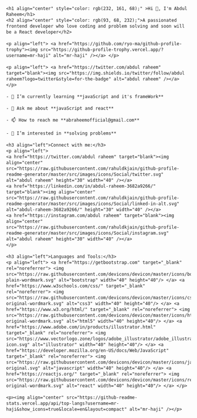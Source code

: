 
    <h1 align="center" style="color: rgb(232, 161, 68);" >Hi 👋, I'm Abdul Raheem</h1>
    <h2 align="center" style="color: rgb(93, 68, 232);">A passionated frontend developer who love coding and problem solving and soon will be a React developer</h2>
    
    <p align="left"> <a href="https://github.com/ryo-ma/github-profile-trophy"><img src="https://github-profile-trophy.vercel.app/?username=mr-haji" alt="mr-haji" /></a> </p>
    
    <p align="left"> <a href="https://twitter.com/abdul raheem" target="blank"><img src="https://img.shields.io/twitter/follow/abdul raheem?logo=twitter&style=for-the-badge" alt="abdul raheem" /></a> </p>
    
    - 🌱 I’m currently learning **javaScript and it's frameWork**
    
    - 💬 Ask me about **javaScript and react**
    
    - 📫 How to reach me **abraheemofficial@gmail.com**
    
    - 🤝 I’m interested in **solving problems**
    
    <h3 align="left">Connect with me:</h3>
    <p align="left">
    <a href="https://twitter.com/abdul raheem" target="blank"><img align="center" src="https://raw.githubusercontent.com/rahuldkjain/github-profile-readme-generator/master/src/images/icons/Social/twitter.svg" alt="abdul raheem" height="30" width="40" /></a>
    <a href="https://linkedin.com/in/abdul-raheem-3682a9266/" target="blank"><img align="center" src="https://raw.githubusercontent.com/rahuldkjain/github-profile-readme-generator/master/src/images/icons/Social/linked-in-alt.svg" alt="abdul-raheem-3682a9266/" height="30" width="40" /></a>
    <a href="https://instagram.com/abdul raheem" target="blank"><img align="center" src="https://raw.githubusercontent.com/rahuldkjain/github-profile-readme-generator/master/src/images/icons/Social/instagram.svg" alt="abdul raheem" height="30" width="40" /></a>
    </p>
    
    <h3 align="left">Languages and Tools:</h3>
    <p align="left"> <a href="https://getbootstrap.com" target="_blank" rel="noreferrer"> <img src="https://raw.githubusercontent.com/devicons/devicon/master/icons/bootstrap/bootstrap-plain-wordmark.svg" alt="bootstrap" width="40" height="40"/> </a> <a href="https://www.w3schools.com/css/" target="_blank" rel="noreferrer"> <img src="https://raw.githubusercontent.com/devicons/devicon/master/icons/css3/css3-original-wordmark.svg" alt="css3" width="40" height="40"/> </a> <a href="https://www.w3.org/html/" target="_blank" rel="noreferrer"> <img src="https://raw.githubusercontent.com/devicons/devicon/master/icons/html5/html5-original-wordmark.svg" alt="html5" width="40" height="40"/> </a> <a href="https://www.adobe.com/in/products/illustrator.html" target="_blank" rel="noreferrer"> <img src="https://www.vectorlogo.zone/logos/adobe_illustrator/adobe_illustrator-icon.svg" alt="illustrator" width="40" height="40"/> </a> <a href="https://developer.mozilla.org/en-US/docs/Web/JavaScript" target="_blank" rel="noreferrer"> <img src="https://raw.githubusercontent.com/devicons/devicon/master/icons/javascript/javascript-original.svg" alt="javascript" width="40" height="40"/> </a> <a href="https://reactjs.org/" target="_blank" rel="noreferrer"> <img src="https://raw.githubusercontent.com/devicons/devicon/master/icons/react/react-original-wordmark.svg" alt="react" width="40" height="40"/> </a> </p>
    
    <p><img align="center" src="https://github-readme-stats.vercel.app/api/top-langs?username=mr-haji&show_icons=true&locale=en&layout=compact" alt="mr-haji" /></p>
